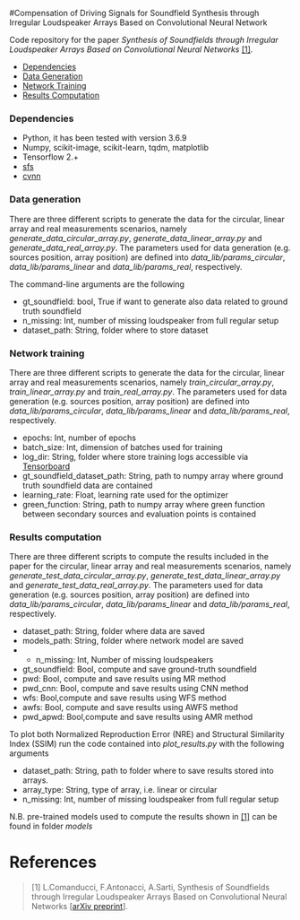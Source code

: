 #Compensation of Driving Signals for Soundfield Synthesis through Irregular Loudspeaker Arrays Based on Convolutional Neural Network

Code repository for the paper _Synthesis of Soundfields through Irregular Loudspeaker Arrays Based on Convolutional Neural Networks_
[[1]](#references).

- [Dependencies](#dependencies)
- [Data Generation](#data-generation)
- [Network Training](#network-training)
- [Results Computation](#results-computation)

### Dependencies
- Python, it has been tested with version 3.6.9
- Numpy, scikit-image, scikit-learn, tqdm, matplotlib
- Tensorflow 2.+
- [sfs](https://sfs-python.readthedocs.io/en/0.6.2/)
- [cvnn](https://github.com/NEGU93/cvnn)

### Data generation
There are three different scripts to generate the data for the circular, linear array and real measurements scenarios, namely _generate_data_circular_array.py_, _generate_data_linear_array.py_ and _generate_data_real_array.py_. The parameters used for data generation (e.g. sources position, array position) are defined into _data_lib/params_circular_, _data_lib/params_linear_ and _data_lib/params_real_, respectively.

The command-line arguments are the following
- gt_soundfield: bool, True if want to generate also data related to ground truth soundfield
- n_missing: Int, number of missing loudspeaker from full regular setup
- dataset_path: String, folder where to store dataset

### Network training
There are three different scripts to generate the data for the circular, linear array and real measurements scenarios, namely _train_circular_array.py_,  _train_linear_array.py_ and _train_real_array.py_. The parameters used for data generation (e.g. sources position, array position) are defined into _data_lib/params_circular_,  _data_lib/params_linear_ and _data_lib/params_real_, respectively.
- epochs: Int, number of epochs 
- batch_size: Int, dimension of batches used for training
- log_dir: String, folder where store training logs accessible via [Tensorboard](https://www.tensorflow.org/tensorboard)
- gt_soundfield_dataset_path: String, path to numpy array where ground truth soundfield data are contained
- learning_rate: Float, learning rate used for the optimizer
- green_function: String, path to numpy array where green function between secondary sources and evaluation points is contained

### Results computation
There are three different scripts to compute the results included in the paper for the circular, linear array and real measurements scenarios, namely _generate_test_data_circular_array.py_,  _generate_test_data_linear_array.py_ and _generate_test_data_real_array.py_. The parameters used for data generation (e.g. sources position, array position) are defined into _data_lib/params_circular_,  _data_lib/params_linear_ and _data_lib/params_real_, respectively.
- dataset_path: String, folder where data are saved
- models_path: String, folder where network model are saved
- - n_missing: Int, Number of missing loudspeakers
- gt_soundfield: Bool, compute and save ground-truth soundfield
- pwd: Bool, compute and save results using MR method
- pwd_cnn: Bool, compute and save results using CNN method
- wfs: Bool,compute and save results using WFS method
- awfs: Bool, compute and save results using AWFS method
- pwd_apwd: Bool,compute and save results using AMR method

To plot both Normalized Reproduction Error (NRE) and Structural Similarity Index (SSIM) run the code contained into _plot_results.py_ with the following arguments

- dataset_path: String, path to folder where to save results stored into arrays.
- array_type: String, type of array, i.e. linear or circular
- n_missing: Int, number of missing loudspeaker from full regular setup 

N.B. pre-trained models used to compute the results shown in [[1]](#references) can be found in folder _models_

# References
>[1] L.Comanducci, F.Antonacci, A.Sarti, Synthesis of Soundfields through Irregular Loudspeaker Arrays Based on Convolutional Neural Networks [[arXiv preprint]()].
